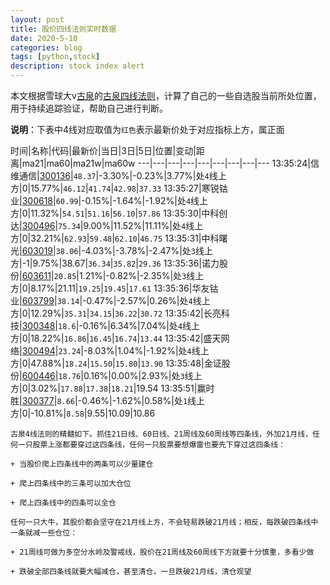 ```yaml
---
layout: post
title: 股价四线法则实时数据
date: 2020-5-10
categories: blog
tags: [python,stock]
description: stock index alert
---
```



本文根据雪球大v[古泉](https://xueqiu.com/u/7148646888)的[古泉四线法则](https://xueqiu.com/7148646888/130498192)，计算了自己的一些自选股当前所处位置，用于持续追踪验证，帮助自己进行判断。

**说明**：下表中4线对应取值为`红色`表示最新价处于对应指标上方，属正面

时间|名称|代码|最新价|当日|3日|5日|位置|变动|距离|ma21|ma60|ma21w|ma60w
---|---|---|---|---|---|---|---|---
13:35:24|信维通信|[300136](https://xueqiu.com/S/SZ300136)|`48.37`|-3.30%|-0.23%|3.77%|处`4`线上方|0|15.77%|`46.12`|`41.74`|`42.98`|`37.33`
13:35:27|寒锐钴业|[300618](https://xueqiu.com/S/SZ300618)|`60.99`|-0.15%|-1.64%|-1.92%|处`4`线上方|0|11.32%|`54.51`|`51.16`|`56.10`|`57.86`
13:35:30|中科创达|[300496](https://xueqiu.com/S/SZ300496)|`75.34`|9.00%|11.52%|11.11%|处`4`线上方|0|32.21%|`62.93`|`59.48`|`62.10`|`46.75`
13:35:31|中科曙光|[603019](https://xueqiu.com/S/SH603019)|`38.06`|-4.03%|-3.78%|-2.47%|处`3`线上方|-1|9.75%|38.67|`36.34`|`35.82`|`29.36`
13:35:36|诺力股份|[603611](https://xueqiu.com/S/SH603611)|`20.85`|1.21%|-0.82%|-2.35%|处`3`线上方|0|8.17%|21.11|`19.25`|`19.45`|`17.61`
13:35:36|华友钴业|[603799](https://xueqiu.com/S/SH603799)|`38.14`|-0.47%|-2.57%|0.26%|处`4`线上方|0|12.29%|`35.31`|`34.15`|`36.22`|`30.72`
13:35:42|长亮科技|[300348](https://xueqiu.com/S/SZ300348)|`18.6`|-0.16%|6.34%|7.04%|处`4`线上方|0|18.22%|`16.86`|`16.45`|`16.74`|`13.44`
13:35:42|盛天网络|[300494](https://xueqiu.com/S/SZ300494)|`23.24`|-8.03%|1.04%|-1.92%|处`4`线上方|0|47.88%|`18.24`|`15.50`|`15.80`|`13.90`
13:35:48|金证股份|[600446](https://xueqiu.com/S/SH600446)|`18.76`|0.16%|0.00%|2.93%|处`3`线上方|0|3.02%|`17.88`|`17.38`|`18.21`|19.54
13:35:51|赢时胜|[300377](https://xueqiu.com/S/SZ300377)|`8.66`|-0.46%|-1.62%|0.58%|处`1`线上方|0|-10.81%|`8.58`|9.55|10.09|10.86

```
古泉4线法则的精髓如下。抓住21日线、60日线、21周线及60周线等四条线，外加21月线，任何一只股票上涨都要穿过这四条线，任何一只股票要想爆雷也要先下穿过这四条线：

+ 当股价爬上四条线中的两条可以少量建仓

+ 爬上四条线中的三条可以加大仓位

+ 爬上四条线中的四条可以全仓

任何一只大牛，其股价都会坚守在21月线上方，不会轻易跌破21月线；相反，每跌破四条线中一条就减一些仓位：

+ 21周线可做为多空分水岭及警戒线，股价在21周线及60周线下方就要十分慎重，多看少做

+ 跌破全部四条线就要大幅减仓，甚至清仓，一旦跌破21月线，清仓观望
```